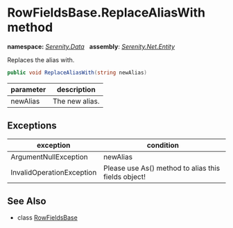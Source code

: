 # RowFieldsBase.ReplaceAliasWith method
**namespace:** *[Serenity.Data](../../README.md#serenity.data-namespace)*   **assembly**: *[Serenity.Net.Entity](../../README.md)*

Replaces the alias with.

```csharp
public void ReplaceAliasWith(string newAlias)
```

| parameter | description |
| --- | --- |
| newAlias | The new alias. |

## Exceptions

| exception | condition |
| --- | --- |
| ArgumentNullException | newAlias |
| InvalidOperationException | Please use As() method to alias this fields object! |

## See Also

* class [RowFieldsBase](../RowFieldsBase.md)